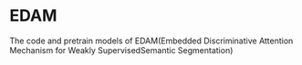 # EDAM
The code and pretrain models of EDAM(Embedded Discriminative Attention Mechanism for Weakly SupervisedSemantic Segmentation)
